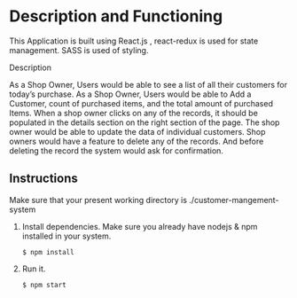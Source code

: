 # Description and Functioning

This Application is built using React.js ,
react-redux is used for state management. 
SASS is used of styling.

Description

As a Shop Owner, Users would be able to see a list of all their  customers for today’s purchase.
As a Shop Owner, Users would be able to Add a Customer, count of purchased items, and the total amount of purchased Items.
When a shop owner clicks on any of the records, it should be populated in the details section on the right section of the page.
The shop owner would be able to update the data of individual customers.
Shop owners would have a feature to delete any of the records. And before deleting the record the system would ask for confirmation.

## Instructions

Make sure that your present working directory is ./customer-mangement-system

1. Install dependencies. Make sure you already have nodejs & npm installed in your system.

   ```
   $ npm install

   ```

2. Run it.

   ```
   $ npm start

   ```



